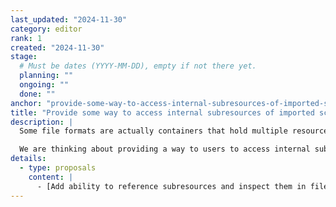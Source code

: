 ```yaml
---
last_updated: "2024-11-30"
category: editor
rank: 1
created: "2024-11-30"
stage:
  # Must be dates (YYYY-MM-DD), empty if not there yet.
  planning: ""
  ongoing: ""
  done: ""
anchor: "provide-some-way-to-access-internal-subresources-of-imported-scenes"
title: "Provide some way to access internal subresources of imported scenes"
description: |
  Some file formats are actually containers that hold multiple resources. FBX and GLTF files are one of these, as they not only contain 3D models, but also can contain animations and textures. Currently, the only way to expose these resources is to tell the editor to pull these out on import.

  We are thinking about providing a way to users to access internal subresources.
details:
  - type: proposals
    content: |
      - [Add ability to reference subresources and inspect them in filesystem #8750](https://github.com/godotengine/godot-proposals/issues/8750)
---
```

